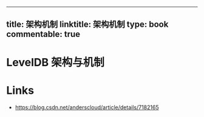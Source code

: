 
---
title: 架构机制
linktitle: 架构机制
type: book
commentable: true
---

# LevelDB 架构与机制

# Links

- https://blog.csdn.net/anderscloud/article/details/7182165

    